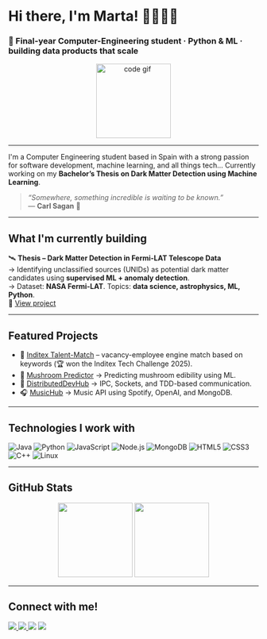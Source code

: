 # Hi there, I'm Marta! 👩‍💻🌌✨ 

### 🚀 Final-year Computer-Engineering student · Python & ML · building data products that scale

<div align="center">
  <img src="https://media.giphy.com/media/L1R1tvI9svkIWwpVYr/giphy.gif" height="150" alt="code gif" />
</div>

---

I'm a Computer Engineering student based in Spain with a strong passion for software development, machine learning, and all things tech... 
Currently working on my **Bachelor’s Thesis on Dark Matter Detection using Machine Learning**.

> _“Somewhere, something incredible is waiting to be known.”_  
> — **Carl Sagan** 🌠

---

## What I'm currently building

🛰️ **Thesis – Dark Matter Detection in Fermi-LAT Telescope Data**  
→ Identifying unclassified sources (UNIDs) as potential dark matter candidates using **supervised ML + anomaly detection**.  
→ Dataset: **NASA Fermi-LAT**. Topics: **data science, astrophysics, ML, Python**.  
🔗 [View project](https://github.com/martacanirome4/DarkMatter_ML_TFG)

---

## Featured Projects

- 👘 [Inditex Talent-Match](https://github.com/martacanirome4/Grafo) – vacancy-employee engine match based on keywords (🏆 won the Inditex Tech Challenge 2025).
- 🍄 [Mushroom Predictor](https://github.com/martacanirome4/MushroomEdibilityPredictor) → Predicting mushroom edibility using ML.
- 🔌 [DistributedDevHub](https://github.com/martacanirome4/DistributedDevHub) → IPC, Sockets, and TDD-based communication.
- 🎧 [MusicHub](https://github.com/martacanirome4/MusicHub) → Music API using Spotify, OpenAI, and MongoDB.

---

## Technologies I work with

![Java](https://img.shields.io/badge/Java-007396?style=flat&logo=java&logoColor=white)
![Python](https://img.shields.io/badge/Python-3776AB?style=flat&logo=python&logoColor=white)
![JavaScript](https://img.shields.io/badge/JavaScript-F7DF1E?style=flat&logo=javascript&logoColor=black)
![Node.js](https://img.shields.io/badge/Node.js-339933?style=flat&logo=node.js&logoColor=white)
![MongoDB](https://img.shields.io/badge/MongoDB-47A248?style=flat&logo=mongodb&logoColor=white)
![HTML5](https://img.shields.io/badge/HTML5-E34F26?style=flat&logo=html5&logoColor=white)
![CSS3](https://img.shields.io/badge/CSS3-1572B6?style=flat&logo=css3&logoColor=white)
![C++](https://img.shields.io/badge/C++-00599C?style=flat&logo=cplusplus&logoColor=white)
![Linux](https://img.shields.io/badge/Linux-FCC624?style=flat&logo=linux&logoColor=black)

---

## GitHub Stats

<div align="center">
  <img src="https://github-readme-stats.vercel.app/api?username=martacanirome4&show_icons=true&theme=radical&hide_border=false" height="150" />
  <img src="https://github-readme-stats.vercel.app/api/top-langs/?username=martacanirome4&layout=compact&theme=radical&hide_border=false" height="150" />
</div>

---

## Connect with me!

<div align="left">
  <a href="https://www.linkedin.com/in/martacaninoromero/" target="_blank">
    <img src="https://img.shields.io/badge/LinkedIn-0077B5?style=for-the-badge&logo=linkedin&logoColor=white"/>
  </a>
  <a href="https://medium.com/@martacanirome" target="_blank">
    <img src="https://img.shields.io/badge/Medium-12100E?style=for-the-badge&logo=medium&logoColor=white"/>
  </a>
  <!a href="https://www.hackerrank.com/profile/martacaninorome1" target="_blank">
    <img src="https://img.shields.io/badge/HackerRank-2EC866?style=for-the-badge&logo=hackerrank&logoColor=white"/>
  </a-->
  <a href="https://open.spotify.com/user/1137579380?si=c1fb28a10d12430f" target="_blank">
    <img src="https://img.shields.io/badge/Spotify-1DB954?style=for-the-badge&logo=spotify&logoColor=white"/>
  </a>
</div>

